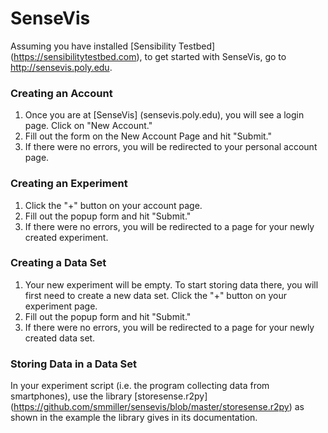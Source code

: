SenseVis
========

Assuming you have installed [Sensibility Testbed] (https://sensibilitytestbed.com), to get started with SenseVis,
go to <http://sensevis.poly.edu>.

### Creating an Account
1. Once you are at [SenseVis] (sensevis.poly.edu), you will see a login page. Click on "New Account."
2. Fill out the form on the New Account Page and hit "Submit."
3. If there were no errors, you will be redirected to your personal account page.

### Creating an Experiment
1. Click the "+" button on your account page.
2. Fill out the popup form and hit "Submit."
3. If there were no errors, you will be redirected to a page for your newly created experiment.

### Creating a Data Set
1. Your new experiment will be empty. To start storing data there, you will first need to create a new data set. Click the "+" button on your experiment page.
2. Fill out the popup form and hit "Submit."
3. If there were no errors, you will be redirected to a page for your newly created data set.

### Storing Data in a Data Set
In your experiment script (i.e. the program collecting data from smartphones), use the library [storesense.r2py] (https://github.com/smmiller/sensevis/blob/master/storesense.r2py) as shown in the example the library gives in its documentation.
